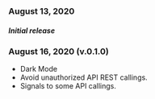 ### August 13, 2020
##### Initial release

### August 16, 2020 (v.0.1.0)
 * Dark Mode
 * Avoid unauthorized API REST callings.
 * Signals to some API callings.
